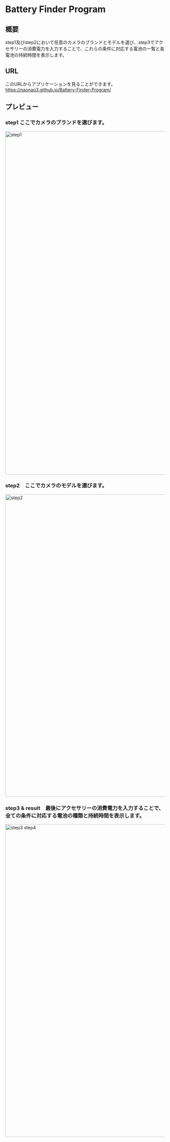 # Battery Finder Program

## 概要
step1及びstep2において任意のカメラのブランドとモデルを選び、step3でアクセサリーの消費電力を入力することで、これらの条件に対応する電池の一覧と各電池の持続時間を表示します。

## URL
このURLからアプリケーションを見ることができます。</br>
https://naonao3.github.io/Battery-Finder-Program/</br>

## プレビュー

### step1 ここでカメラのブランドを選びます。
<img width="1085" alt="step1" src="https://github.com/Naonao3/Battery-Finder-Program/assets/97473345/d15cd165-c6a8-4d70-a7d3-65be2cb4c51a">

### step2　ここでカメラのモデルを選びます。
<img width="956" alt="step2" src="https://github.com/Naonao3/Battery-Finder-Program/assets/97473345/30abc1e3-30c5-4d06-9641-be117f8f8dc9">

### step3 & result　最後にアクセサリーの消費電力を入力することで、全ての条件に対応する電池の種類と持続時間を表示します。
<img width="989" alt="step3   step4" src="https://github.com/Naonao3/Battery-Finder-Program/assets/97473345/697400d1-e425-4eb2-bb06-8980f6aa4b3a">

